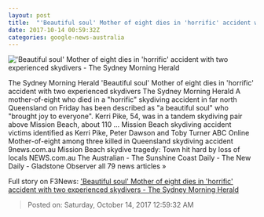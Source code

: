 ```yaml
---
layout: post
title:  "'Beautiful soul' Mother of eight dies in 'horrific' accident with two experienced skydivers - The Sydney Morning Herald"
date: 2017-10-14 00:59:32Z
categories: google-news-australia
---
```


!['Beautiful soul' Mother of eight dies in 'horrific' accident with two experienced skydivers - The Sydney Morning Herald](http://www.smh.com.au/content/dam/images/g/z/0/w/x/y/image.related.articleLeadwide.620x349.p4ywgq.png/1507946261348.jpg)

The Sydney Morning Herald 'Beautiful soul' Mother of eight dies in 'horrific' accident with two experienced skydivers The Sydney Morning Herald A mother-of-eight who died in a "horrific" skydiving accident in far north Queensland on Friday has been described as "a beautiful soul" who "brought joy to everyone". Kerri Pike, 54, was in a tandem skydiving pair above Mission Beach, about 110 ... Mission Beach skydiving accident victims identified as Kerri Pike, Peter Dawson and Toby Turner ABC Online Mother-of-eight among three killed in Queensland skydiving accident 9news.com.au Mission Beach skydive tragedy: Town hit hard by loss of locals NEWS.com.au The Australian - The Sunshine Coast Daily - The New Daily - Gladstone Observer all 79 news articles »


Full story on F3News: ['Beautiful soul' Mother of eight dies in 'horrific' accident with two experienced skydivers - The Sydney Morning Herald](http://www.f3nws.com/n/3AmKZ)

> Posted on: Saturday, October 14, 2017 12:59:32 AM
